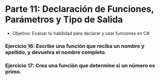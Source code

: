# Parte 11: Declaración de Funciones, Parámetros y Tipo de Salida

- Objetivo: Evaluar tu habilidad para declarar y usar funciones en C#.

### Ejercicio 16: Escribe una función que reciba un nombre y apellido, y devuelva el nombre completo.

### Ejercicio 17: Crea una función que determine si un número es primo.
